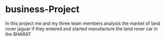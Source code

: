# business-Project

In this project me and my three team members analysis the market of land rover jaguar if they entered and started manufacture the land rover car in the BHARAT
